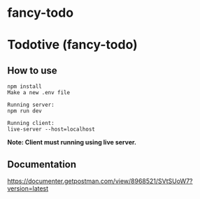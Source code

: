 # fancy-todo

# Todotive (fancy-todo)

## How to use

```
npm install
Make a new .env file

Running server:
npm run dev

Running client:
live-server --host=localhost
```

**Note: Client must running using live server.**

## Documentation

https://documenter.getpostman.com/view/8968521/SVtSUoW7?version=latest